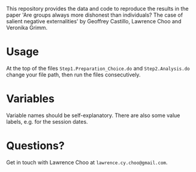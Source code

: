 This repository provides the data and code to reproduce the results in the paper 'Are groups always more dishonest than individuals? The case of salient negative externalities' by Geoffrey Castillo, Lawrence Choo and Veronika Grimm.

# Usage

At the top of the files `Step1.Preparation_Choice.do` and `Step2.Analysis.do` change your file path, then run the files consecutively.

# Variables

Variable names should be self-explanatory. There are also some value labels, e.g. for the session dates.

# Questions?

Get in touch with Lawrence Choo at `lawrence.cy.choo@gmail.com`. 
